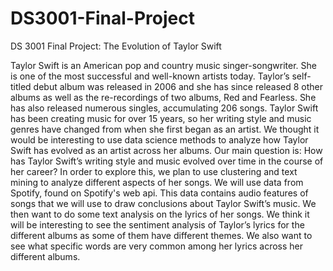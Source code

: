 # DS3001-Final-Project
DS 3001 Final Project: The Evolution of Taylor Swift

Taylor Swift is an American pop and country music singer-songwriter. She is one of the most successful and well-known artists today. Taylor’s self-titled debut album was released in 2006 and she has since released 8 other albums as well as the re-recordings of two albums, Red and Fearless. She has also released numerous singles, accumulating 206 songs. Taylor Swift has been creating music for over 15 years, so her writing style and music genres have changed from when she first began as an artist. We thought it would be interesting to use data science methods to analyze how Taylor Swift has evolved as an artist across her albums. Our main question is: How has Taylor Swift’s writing style and music evolved over time in the course of her career? In order to explore this, we plan to use clustering and text mining to analyze different aspects of her songs. We will use data from Spotify, found on Spotify's web api. This data contains audio features of songs that we will use to draw conclusions about Taylor Swift’s music. We then want to do some text analysis on the lyrics of her songs. We think it will be interesting to see the sentiment analysis of Taylor’s lyrics for the different albums as some of them have different themes. We also want to see what specific words are very common among her lyrics across her different albums. 
